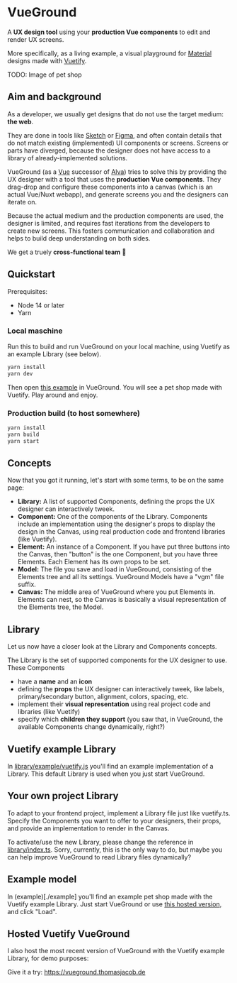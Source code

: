 # VueGround

A **UX design tool** using your **production Vue components** to edit and render UX screens.

More specifically, as a living example, a visual playground for [Material](https://material.io/design) designs made with [Vuetify](https://vuetifyjs.com/).

TODO: Image of pet shop

## Aim and background

As a developer, we usually get designs that do not use the target medium: **the web**.

They are done in tools like [Sketch](https://www.sketch.com/) or [Figma](https://www.figma.com/), and often contain details that do not match existing (implemented) UI components or screens. Screens or parts have diverged, because the designer does not have access to a library of already-implemented solutions.

VueGround (as a [Vue](https://vuejs.org/) successor of [Alva](https://meetalva.io/)) tries to solve this by providing the UX designer with a tool that uses the **production Vue components**. They drag-drop and configure these components into a canvas (which is an actual Vue/Nuxt webapp), and generate screens you and the designers can iterate on.

Because the actual medium and the production components are used, the designer is limited, and requires fast iterations from the developers to create new screens. This fosters communication and collaboration and helps to build deep understanding on both sides.

We get a truely **cross-functional team** 🎉

## Quickstart

Prerequisites:

- Node 14 or later
- Yarn

### Local maschine

Run this to build and run VueGround on your local machine, using Vuetify as an example Library (see below).

```bash
yarn install
yarn dev
```

Then open [this example](./example/pet-shop.vgm) in VueGround. You will see a pet shop made with Vuetify. Play around and enjoy.

### Production build (to host somewhere)

```bash
yarn install
yarn build
yarn start
```

## Concepts

Now that you got it running, let's start with some terms, to be on the same page:

- **Library:** A list of supported Components, defining the props the UX designer can interactively tweek.
- **Component:** One of the components of the Library. Components include an implementation using the designer's props to display the design in the Canvas, using real production code and frontend libraries (like Vuetify).
- **Element:** An instance of a Component. If you have put three buttons into the Canvas, then "button" is the one Component, but you have three Elements. Each Element has its own props to be set.
- **Model:** The file you save and load in VueGround, consisting of the Elements tree and all its settings. VueGround Models have a "vgm" file suffix.
- **Canvas:** The middle area of VueGround where you put Elements in. Elements can nest, so the Canvas is basically a visual representation of the Elements tree, the Model.

## Library

Let us now have a closer look at the Library and Components concepts.

The Library is the set of supported components for the UX designer to use. These Components

- have a **name** and an **icon**
- defining the **props** the UX designer can interactively tweek, like labels, primary/secondary button, alignment, colors, spacing, etc.
- implement their **visual representation** using real project code and libraries (like Vuetify)
- specify which **children they support** (you saw that, in VueGround, the available Components change dynamically, right?)

## Vuetify example Library

In [library/example/vuetify.js](./library/example/vuetify.js) you'll find an example implementation of a Library. This default Library is used when you just start VueGround.

## Your own project Library

To adapt to your frontend project, implement a Library file just like vuetify.ts. Specify the Components you want to offer to your designers, their props, and provide an implementation to render in the Canvas.

To activate/use the new Library, please change the reference in [library/index.ts](./library/index.ts). Sorry, currently, this is the only way to do, but maybe you can help improve VueGround to read Library files dynamically?

## Example model

In (example)[./example] you'll find an example pet shop made with the Vuetify example Library. Just start VueGround or use [this hosted version](https://vueground.thomasjacob.de), and click "Load".

## Hosted Vuetify VueGround

I also host the most recent version of VueGround with the Vuetify example Library, for demo purposes:

Give it a try: https://vueground.thomasjacob.de
